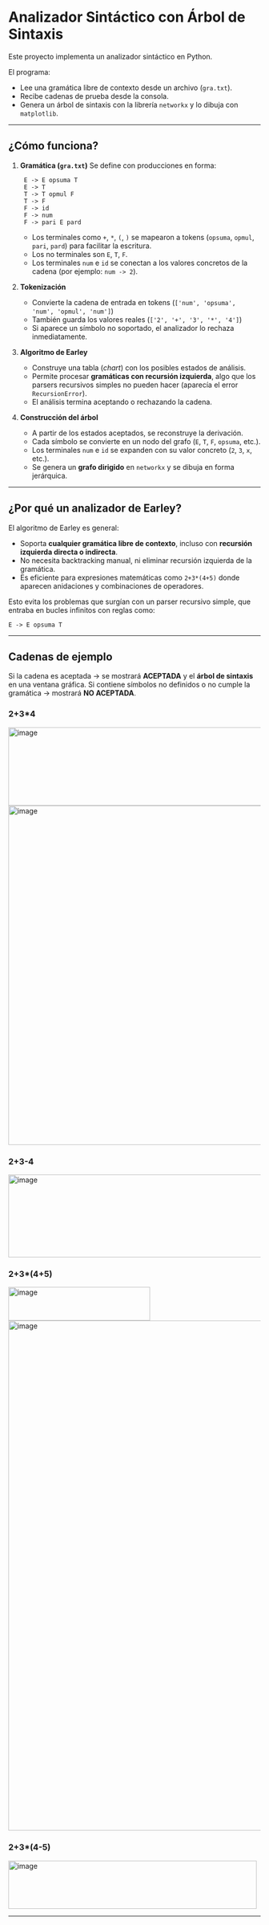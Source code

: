 # Analizador Sintáctico con Árbol de Sintaxis

Este proyecto implementa un analizador sintáctico en Python.

El programa:

* Lee una gramática libre de contexto desde un archivo (`gra.txt`).
* Recibe cadenas de prueba desde la consola.
* Genera un árbol de sintaxis con la librería `networkx` y lo dibuja con `matplotlib`.

---

## ¿Cómo funciona?

1. **Gramática (`gra.txt`)**
   Se define con producciones en forma:

   ```
    E -> E opsuma T
    E -> T
    T -> T opmul F
    T -> F
    F -> id
    F -> num
    F -> pari E pard
   ```

   * Los terminales como `+`, `*`, `(`, `)` se mapearon a tokens (`opsuma`, `opmul`, `pari`, `pard`) para facilitar la escritura.
   * Los no terminales son `E`, `T`, `F`.
   * Los terminales `num` e `id` se conectan a los valores concretos de la cadena (por ejemplo: `num -> 2`).

2. **Tokenización**

   * Convierte la cadena de entrada en tokens (`['num', 'opsuma', 'num', 'opmul', 'num']`)
   * También guarda los valores reales (`['2', '+', '3', '*', '4']`)
   * Si aparece un símbolo no soportado, el analizador lo rechaza inmediatamente.

3. **Algoritmo de Earley**

   * Construye una tabla (*chart*) con los posibles estados de análisis.
   * Permite procesar **gramáticas con recursión izquierda**, algo que los parsers recursivos simples no pueden hacer (aparecía el error `RecursionError`).
   * El análisis termina aceptando o rechazando la cadena.

4. **Construcción del árbol**

   * A partir de los estados aceptados, se reconstruye la derivación.
   * Cada símbolo se convierte en un nodo del grafo (`E`, `T`, `F`, `opsuma`, etc.).
   * Los terminales `num` e `id` se expanden con su valor concreto (`2`, `3`, `x`, etc.).
   * Se genera un **grafo dirigido** en `networkx` y se dibuja en forma jerárquica.

---

## ¿Por qué un analizador de Earley?

El algoritmo de Earley es general:

* Soporta **cualquier gramática libre de contexto**, incluso con **recursión izquierda directa o indirecta**.
* No necesita backtracking manual, ni eliminar recursión izquierda de la gramática.
* Es eficiente para expresiones matemáticas como `2+3*(4+5)` donde aparecen anidaciones y combinaciones de operadores.

Esto evita los problemas que surgían con un parser recursivo simple, que entraba en bucles infinitos con reglas como:

```
E -> E opsuma T
```

---

## Cadenas de ejemplo

Si la cadena es aceptada → se mostrará **ACEPTADA** y el **árbol de sintaxis** en una ventana gráfica. Si contiene símbolos no definidos o no cumple la gramática → mostrará **NO ACEPTADA**.

### 2+3*4

<img width="1183" height="156" alt="image" src="https://github.com/user-attachments/assets/b3d3070e-3ba8-4c3e-9c61-95463a580627" />

<img width="794" height="676" alt="image" src="https://github.com/user-attachments/assets/a4cea61d-6a5b-41d8-afcf-ae9793b9d513" />

### 2+3-4

<img width="1224" height="165" alt="image" src="https://github.com/user-attachments/assets/96219ee2-5691-47c2-b621-996711da6789" />

### 2+3*(4+5)

<img width="283" height="67" alt="image" src="https://github.com/user-attachments/assets/23a43493-81ec-410e-8393-78ff841c0b23" />


<img width="1917" height="1016" alt="image" src="https://github.com/user-attachments/assets/a76f8e68-54e8-4649-8a5f-8f95b06b5661" />

### 2+3*(4-5)

<img width="496" height="96" alt="image" src="https://github.com/user-attachments/assets/3c5e7870-8e3a-4509-8f29-d38f91c85a9c" />


---
